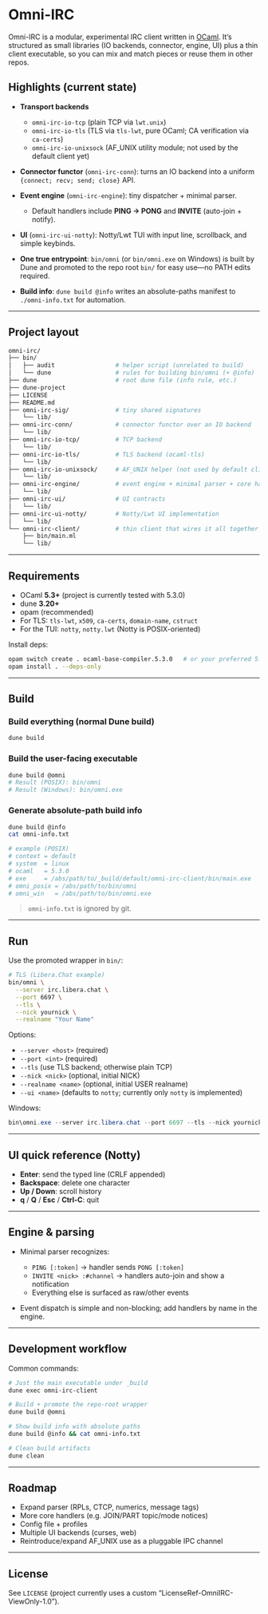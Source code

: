 # Omni-IRC

Omni-IRC is a modular, experimental IRC client written in [OCaml](https://ocaml.org/).
It’s structured as small libraries (IO backends, connector, engine, UI) plus a thin client executable, so you can mix and match pieces or reuse them in other repos.

## Highlights (current state)

* **Transport backends**

  * `omni-irc-io-tcp` (plain TCP via `lwt.unix`)
  * `omni-irc-io-tls` (TLS via `tls-lwt`, pure OCaml; CA verification via `ca-certs`)
  * `omni-irc-io-unixsock` (AF\_UNIX utility module; not used by the default client yet)
* **Connector functor** (`omni-irc-conn`): turns an IO backend into a uniform `{connect; recv; send; close}` API.
* **Event engine** (`omni-irc-engine`): tiny dispatcher + minimal parser.

  * Default handlers include **PING → PONG** and **INVITE** (auto-join + notify).
* **UI** (`omni-irc-ui-notty`): Notty/Lwt TUI with input line, scrollback, and simple keybinds.
* **One true entrypoint**: `bin/omni` (or `bin/omni.exe` on Windows) is built by Dune and promoted to the repo root `bin/` for easy use—no PATH edits required.
* **Build info**: `dune build @info` writes an absolute-paths manifest to `./omni-info.txt` for automation.

---

## Project layout

```sh
omni-irc/
├── bin/
│   ├── audit                 # helper script (unrelated to build)
│   └── dune                  # rules for building bin/omni (+ @info)
├── dune                      # root dune file (info rule, etc.)
├── dune-project
├── LICENSE
├── README.md
├── omni-irc-sig/             # tiny shared signatures
│   └── lib/
├── omni-irc-conn/            # connector functor over an IO backend
│   └── lib/
├── omni-irc-io-tcp/          # TCP backend
│   └── lib/
├── omni-irc-io-tls/          # TLS backend (ocaml-tls)
│   └── lib/
├── omni-irc-io-unixsock/     # AF_UNIX helper (not used by default client yet)
│   └── lib/
├── omni-irc-engine/          # event engine + minimal parser + core handlers
│   └── lib/
├── omni-irc-ui/              # UI contracts
│   └── lib/
├── omni-irc-ui-notty/        # Notty/Lwt UI implementation
│   └── lib/
└── omni-irc-client/          # thin client that wires it all together
    ├── bin/main.ml
    └── lib/
```

---

## Requirements

* OCaml **5.3+** (project is currently tested with 5.3.0)
* dune **3.20+**
* opam (recommended)
* For TLS: `tls-lwt`, `x509`, `ca-certs`, `domain-name`, `cstruct`
* For the TUI: `notty`, `notty.lwt` (Notty is POSIX-oriented)

Install deps:

```sh
opam switch create . ocaml-base-compiler.5.3.0   # or your preferred 5.x
opam install . --deps-only
```

---

## Build

### Build everything (normal Dune build)

```sh
dune build
```

### Build the user-facing executable

```sh
dune build @omni
# Result (POSIX): bin/omni
# Result (Windows): bin/omni.exe
```

### Generate absolute-path build info

```sh
dune build @info
cat omni-info.txt

# example (POSIX)
# context = default
# system  = linux
# ocaml   = 5.3.0
# exe     = /abs/path/to/_build/default/omni-irc-client/bin/main.exe
# omni_posix = /abs/path/to/bin/omni
# omni_win   = /abs/path/to/bin/omni.exe
```

> `omni-info.txt` is ignored by git.

---

## Run

Use the promoted wrapper in `bin/`:

```sh
# TLS (Libera.Chat example)
bin/omni \
  --server irc.libera.chat \
  --port 6697 \
  --tls \
  --nick yournick \
  --realname "Your Name"
```

Options:

* `--server <host>` (required)
* `--port <int>` (required)
* `--tls` (use TLS backend; otherwise plain TCP)
* `--nick <nick>` (optional, initial NICK)
* `--realname <name>` (optional, initial USER realname)
* `--ui <name>` (defaults to `notty`; currently only `notty` is implemented)

Windows:

```powershell
bin\omni.exe --server irc.libera.chat --port 6697 --tls --nick yournick --realname "Your Name"
```

---

## UI quick reference (Notty)

* **Enter**: send the typed line (CRLF appended)
* **Backspace**: delete one character
* **Up / Down**: scroll history
* **q** / **Q** / **Esc** / **Ctrl-C**: quit

---

## Engine & parsing

* Minimal parser recognizes:

  * `PING [:token]` → handler sends `PONG [:token]`
  * `INVITE <nick> :#channel` → handlers auto-join and show a notification
  * Everything else is surfaced as raw/other events
* Event dispatch is simple and non-blocking; add handlers by name in the engine.

---

## Development workflow

Common commands:

```sh
# Just the main executable under _build
dune exec omni-irc-client

# Build + promote the repo-root wrapper
dune build @omni

# Show build info with absolute paths
dune build @info && cat omni-info.txt

# Clean build artifacts
dune clean
```

---

## Roadmap

* Expand parser (RPLs, CTCP, numerics, message tags)
* More core handlers (e.g. JOIN/PART topic/mode notices)
* Config file + profiles
* Multiple UI backends (curses, web)
* Reintroduce/expand AF\_UNIX use as a pluggable IPC channel

---

## License

See `LICENSE` (project currently uses a custom “LicenseRef-OmniIRC-ViewOnly-1.0”).
